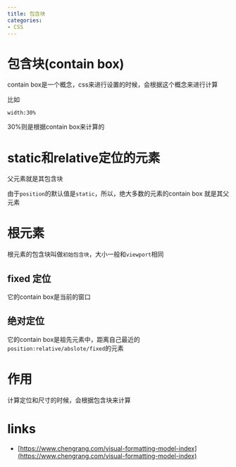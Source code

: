 ```yaml
---
title: 包含块
categories: 
- CSS
---
```


# 包含块(contain box)

contain  box是一个概念，css来进行设置的时候，会根据这个概念来进行计算

比如

```
width:30%
```
30%则是根据contain box来计算的




# static和relative定位的元素

父元素就是其包含块

由于`position`的默认值是`static`，所以，绝大多数的元素的contain box 就是其父元素

# 根元素

根元素的包含块叫做`初始包含块`，大小一般和`viewport`相同

## fixed 定位

它的contain box是当前的窗口


## 绝对定位

它的contain box是祖先元素中，距离自己最近的`position:relative/abslote/fixed`的元素


# 作用

计算定位和尺寸的时候，会根据包含块来计算


# links
- [https://www.chengrang.com/visual-formatting-model-index](https://www.chengrang.com/visual-formatting-model-index)


